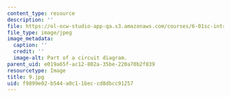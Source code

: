 ```yaml
---
content_type: resource
description: ''
file: https://ol-ocw-studio-app-qa.s3.amazonaws.com/courses/6-01sc-introduction-to-electrical-engineering-and-computer-science-i-spring-2011/f9899e02b544a0c11beccd8dbcc91257_9.jpg
file_type: image/jpeg
image_metadata:
  caption: ''
  credit: ''
  image-alt: Part of a circuit diagram.
parent_uid: e019a65f-ac12-802a-35be-220a70b2f839
resourcetype: Image
title: 9.jpg
uid: f9899e02-b544-a0c1-1bec-cd8dbcc91257
---
```

